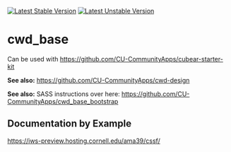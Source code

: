 [![Latest Stable Version](https://poser.pugx.org/cubear/cwd_base/v/stable)](https://packagist.org/packages/cubear/cwd_base)
[![Latest Unstable Version](https://poser.pugx.org/cubear/cwd_base/v/unstable)](https://packagist.org/packages/cubear/cwd_base)

# cwd_base

Can be used with https://github.com/CU-CommunityApps/cubear-starter-kit

**See also:** https://github.com/CU-CommunityApps/cwd-design

**See also:** SASS instructions over here: https://github.com/CU-CommunityApps/cwd_base_bootstrap


## Documentation by Example

https://iws-preview.hosting.cornell.edu/ama39/cssf/
